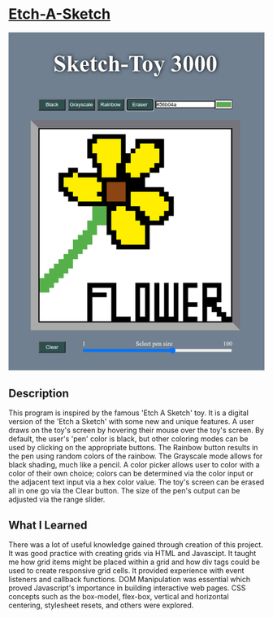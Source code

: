 # [Etch-A-Sketch](https://alansimon816.github.io/Etch-A-Sketch/)

![program screenshot](https://github.com/alansimon816/Etch-A-Sketch/blob/master/screenshot.png?raw=true)

## Description
This program is inspired by the famous 'Etch A Sketch' toy. It is a digital version of the 'Etch a Sketch' with some new and unique features. A user draws on the toy's screen by hovering their mouse over the toy's screen. By default, the user's 'pen' color is black, but other coloring modes can be used by clicking on the appropriate buttons. The Rainbow button results in the pen using random colors of the rainbow. The Grayscale mode allows for black shading, much like a pencil. A color picker allows user to color with a color of their own choice; colors can be determined via the color input or the adjacent text input via a hex color value. The toy's screen can be erased all in one go via the Clear button. The size of the pen's output can be adjusted via the range slider. 

## What I Learned
There was a lot of useful knowledge gained through creation of this project. It was good practice with creating grids via HTML and Javascipt. It taught me how grid items might be placed within a grid and how div tags could be used to create responsive grid cells. It provided experience with event listeners and callback functions. DOM Manipulation was essential which proved Javascript's importance in building interactive web pages. CSS concepts such as the box-model, flex-box, vertical and horizontal centering, stylesheet resets, and others were explored.
